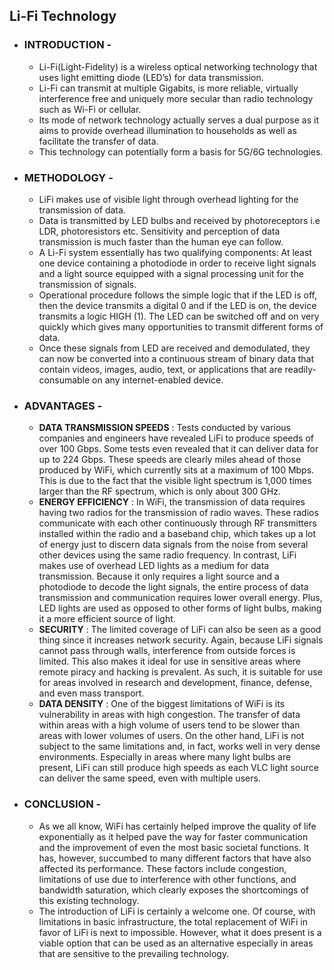 ## Li-Fi Technology

* ### INTRODUCTION - 
   * Li-Fi(Light-Fidelity) is a wireless optical networking technology that uses light emitting diode (LED’s) for data transmission. 
   * Li-Fi can transmit at multiple Gigabits, is more reliable, virtually interference free and uniquely more secular than radio technology such as Wi-Fi or cellular.
   * Its mode of network technology actually serves a dual purpose as it aims to provide overhead illumination to households as well as facilitate the transfer of data.
   * This technology can potentially form a basis for 5G/6G technologies.
   
* ### METHODOLOGY -
   * LiFi makes use of visible light through overhead lighting for the transmission of data. 
   * Data is transmitted by LED bulbs and received by photoreceptors i.e LDR, photoresistors etc. Sensitivity and perception of data transmission is much faster than the human eye  can follow.
   * A Li-Fi system essentially has two qualifying components: At least one device containing a photodiode in order to receive light signals and a light source equipped with a signal processing unit for the transmission of signals.
   * Operational procedure follows the simple logic that if the LED is off, then the device transmits a digital 0 and if the LED is on, the device transmits a logic HIGH (1). The LED can be switched off and on very quickly which gives many opportunities to transmit different forms of data. 
   * Once these signals from LED are received and demodulated, they can now be converted into a continuous stream of binary data that contain videos, images, audio, text, or applications that are readily-consumable on any internet-enabled device.
   
 * ### ADVANTAGES -
   * __DATA TRANSMISSION SPEEDS__ : Tests conducted by various companies and engineers have revealed LiFi to produce speeds of over 100 Gbps. Some tests even revealed that it can deliver data for up to 224 Gbps. These speeds are clearly miles ahead of those produced by WiFi, which currently sits at a maximum of 100 Mbps. This is due to the fact that the visible light spectrum is 1,000 times larger than the RF spectrum, which is only about 300 GHz. 
   * __ENERGY EFFICIENCY__ : In WiFi, the transmission of data requires having two radios for the transmission of radio waves. These radios communicate with each other continuously through RF transmitters installed within the radio and a baseband chip, which takes up a lot of energy just to discern data signals from the noise from several other devices using the same radio frequency. In contrast, LiFi makes use of overhead LED lights as a medium for data transmission. Because it only requires a light source and a photodiode to decode the light signals, the entire process of data transmission and communication requires lower overall energy. Plus, LED lights are used as opposed to other forms of light bulbs, making it a more efficient source of light.
   * __SECURITY__ : The limited coverage of LiFi can also be seen as a good thing since it increases network security. Again, because LiFi signals cannot pass through walls, interference from outside forces is limited. This also makes it ideal for use in sensitive areas where remote piracy and hacking is prevalent. As such, it is suitable for use for areas involved in research and development, finance, defense, and even mass transport.
   * __DATA DENSITY__ : One of the biggest limitations of WiFi is its vulnerability in areas with high congestion. The transfer of data within areas with a high volume of users tend to be slower than areas with lower volumes of users. On the other hand, LiFi is not subject to the same limitations and, in fact, works well in very dense environments. Especially in areas where many light bulbs are present, LiFi can still produce high speeds as each VLC light source can deliver the same speed, even with multiple users.
   
 * ### __CONCLUSION__ - 
   * As we all know, WiFi has certainly helped improve the quality of life exponentially as it helped pave the way for faster communication and the improvement of even the most basic societal functions. It has, however, succumbed to many different factors that have also affected its performance. These factors include congestion, limitations of use due to interference with other functions, and bandwidth saturation, which clearly exposes the shortcomings of this existing technology.
   * The introduction of LiFi is certainly a welcome one. Of course, with limitations in basic infrastructure, the total replacement of WiFi in favor of LiFi is next to impossible. However, what it does present is a viable option that can be used as an alternative especially in areas that are sensitive to the prevailing technology.


   

 
